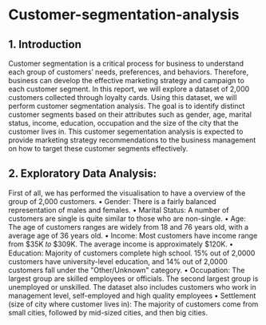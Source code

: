 # Customer-segmentation-analysis
## 1. Introduction
Customer segmentation is a critical process for business to understand each group of customers’ needs, preferences, and behaviors. Therefore, business can develop the effective marketing strategy and campaign to each customer segment.
In this report, we will explore a dataset of 2,000 customers collected through loyalty cards. Using this dataset, we will perform customer segmentation analysis. The goal is to identify distinct customer segments based on their attributes such as gender, age, marital status, income, education, occupation and the size of the city that the customer lives in. 
This customer segementation analysis is expected to provide marketing strategy recommendations to the business management on how to target these customer segments effectively.
## 2. Exploratory Data Analysis:
First of all, we has performed the visualisation to have a overview of the group of 2,000 customers.
• Gender: There is a fairly balanced representation of males and females.
• Marital Status: A number of customers are single is quite similar to those who are non-single.
• Age: The age of customers ranges are widely from 18 and 76 years old, with a average age of 36 years old.
• Income: Most customers have income range from $35K 𝑡𝑜 $309K. The average income is approximately $120K.
• Education: Majority of customers complete high school. 15% out of 2,0000 customers have university-level education, and 14% out of 2,0000 customers fall under the "Other/Unknown" category.
• Occupation: The largest group are skilled employees or officials. The second largest group is unemployed or unskilled. The dataset also includes customers who work in management level, self-employed and high quality employees
• Settlement (size of city where customer lives in): The majority of customers come from small cities, followed by mid-sized cities, and then big cities.
